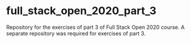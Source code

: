 # full_stack_open_2020_part_3
Repository for the exercises of part 3 of Full Stack Open 2020 course. A separate repository was required for exercises of part 3.
